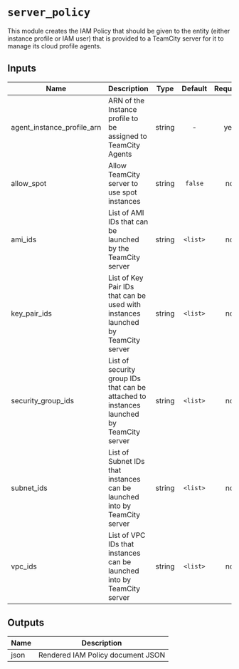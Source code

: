 # `server_policy`

This module creates the IAM Policy that should be given to the entity (either instance profile or
IAM user) that is provided to a TeamCity server for it to manage its cloud profile agents.

## Inputs

| Name | Description | Type | Default | Required |
|------|-------------|:----:|:-----:|:-----:|
| agent_instance_profile_arn | ARN of the Instance profile to be assigned to TeamCity Agents | string | - | yes |
| allow_spot | Allow TeamCity server to use spot instances | string | `false` | no |
| ami_ids | List of AMI IDs that can be launched by the TeamCity server | string | `<list>` | no |
| key_pair_ids | List of Key Pair IDs that can be used with instances launched by TeamCity server | string | `<list>` | no |
| security_group_ids | List of security group IDs that can be attached to instances launched by TeamCity server | string | `<list>` | no |
| subnet_ids | List of Subnet IDs that instances can be launched into by TeamCity server | string | `<list>` | no |
| vpc_ids | List of VPC IDs that instances can be launched into by TeamCity server | string | `<list>` | no |

## Outputs

| Name | Description |
|------|-------------|
| json | Rendered IAM Policy document JSON |
